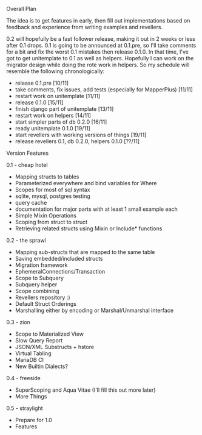 Overall Plan

The idea is to get features in early, then fill out implementations based
on feedback and experience from writing examples and revellers. 

0.2 will hopefully be a fast follower release, making it out in 2 weeks or 
less after 0.1 drops. 0.1 is going to be announced at 0.1.pre, so I'll take
comments for a bit and fix the worst 0.1 mistakes then release 0.1.0. In that
time, I've got to get unitemplate to 0.1 as well as helpers. Hopefully I can
work on the migrator design while doing the rote work in helpers. So my schedule
will resemble the following chronologically:

* release 0.1.pre [10/11]
* take comments, fix issues, add tests (especially for MapperPlus) [11/11]
* restart work on unitemplate [11/11]
* release 0.1.0 [15/11]
* finish django part of unitemplate [13/11]
* restart work on helpers [14/11]
* start simpler parts of db 0.2.0 [16/11]
* ready unitemplate 0.1.0 [19/11]
* start revellers with working versions of things [19/11]
* release revellers 0.1, db 0.2.0, helpers 0.1.0 [??/11]

Version Features

0.1 - cheap hotel

* Mapping structs to tables
* Parameterized everywhere and bind variables for Where
* Scopes for most of sql syntax
* sqlite, mysql, postgres testing
* query cache
* documentation for major parts with at least 1 small example each
* Simple Mixin Operations
* Scoping from struct to struct
* Retrieving related structs using Mixin or Include* functions

0.2 - the sprawl

* Mapping sub-structs that are mapped to the same table
* Saving embedded/included structs
* Migration framework
* EphemeralConnections/Transaction
* Scope to Subquery
* Subquery helper
* Scope combining
* Revellers repository :)
* Default Struct Orderings
* Marshalling either by encoding or Marshal/Unmarshal interface

0.3 - zion

* Scope to Materialized View
* Slow Query Report
* JSON/XML Substructs + hstore
* Virtual Tabling
* MariaDB CI
* New Builtin Dialects?

0.4 - freeside

* SuperScoping and Aqua Vitae (I'll fill this out more later)
* More Things

0.5 - straylight

* Prepare for 1.0
* Features
